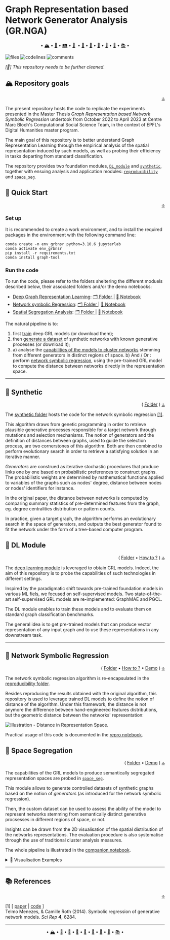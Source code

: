 <a class="anchor" id="top"></a>
# Graph Representation based Network Generator Analysis (GR.NGA)
<p align="center">
 • <a href="#repository_goals">🏔</a>
 • <a href="#quick_start">🚞</a>
 • <a href="#roadmap">🛤</a>
 • <a href="#synthetic">🌳</a> 
 • <a href="#dl_module">🌊</a>
 • <a href="#reproducibility">🎰</a>
 • <a href="#space_segregation">🔭</a>
 • <a href="#additional_experiments">🧫</a>
 • <a href="#structure">🌵</a>
 • <a href="#references">📚</a>
 •
</p>

![files](https://tokei.rs/b1/github/noe-d/AlignmentTool?category=files) ![codelines](https://tokei.rs/b1/github/noe-d/AlignmentTool?category=code) ![comments](https://tokei.rs/b1/github/noe-d/AlignmentTool?category=comments)

*[🚧] This repository needs to be further cleaned.*

<a class="anchor" id="repository_goals"></a>
## 🏔 Repository goals
<p align="right"><a href="#top">🔝</a></p>

The present repository hosts the code to replicate the experiments presented in the Master Thesis *Graph Representation based Network Symbolic Regression* undertook from October 2022 to April 2023 at Centre Marc Bloch's Computational Social Science Team, in the context of EPFL's Digital Humanities master program.

The main goal of this repository is to better understand Graph Representation Learning through the empirical analysis of the spatial representation induced by such models, as well as probing their efficiency in tasks departing from standard classification.

The repository provides two foundation modules, [`DL_module`](./DL_module/) and [`synthetic`](./synthetic/), together with ensuing analysis and application modules: [`reproducibility`](./reproducibility/) and [`space_seg`](./space_seg/).

<a class="anchor" id="quick_start"></a>
## 🚞 Quick Start
<p align="right"><a href="#top">🔝</a></p>

### Set up

It is recommended to create a work environment, and to install the required packages in the environment with the following command line:

```shell
conda create -n env_grbnsr python=3.10.6 jupyterlab
conda activate env_grbnsr
pip install -r requirements.txt
conda install graph-tool
```

### Run the code

To run the code, please refer to the folders sheltering the different moduels described below, their associated folders and/or the demo notebooks:
- [Deep Graph Representation Learning](#dl_module): [ 🗂 Folder ](./DL_module/) | [ 📓 Notebook ](./DL_module/pipeline.ipynb)
- [Network symbolic Regression](#nsr): [ 🗂 Folder ](./reproducibility) | [ 📓 Notebook ](repro_test.ipynb)
- [Spatial Segregation Analysis](#space_segregation): [ 🗂 Folder ](./space_seg/) | [ 📓 Notebook ](space_seg.ipynb)

The natural pipeline is to:
1. first [train](./DL_module/README.md#-5-usage-) deep GRL models (or download them);
2. then [generate a dataset](./space_seg/README.md) of synthetic networks with known generative processes (or download it);
3. a) analyse the [capabilities of the models to cluster networks](./space_seg/README.md#-analysis-synembanalyzer) stemming from different generators in distinct regions of space.
  b) And / Or : perform [network symbolic regression](./reproducibility/README.md#replication), using the pre-trained GRL model to compute the distance between networks directly in the representation space.



---

<a class="anchor" id="synthetic"></a>
## 🌳 Synthetic
<p align="right">( <a href="./synthetic">Folder</a> ) <a href="#top">🔝</a></p>

The [synthetic folder](./synthetic) hosts the code for the network symbolic regression <a class="anchor" id="ref_2014_0">[[1]](#bib_2014).

This algorithm draws from genetic programming in order to retrieve plausible generative processes responsible for a target network through mutations and selection mechanisms.
The notion of generators and the definition of distances between graphs, used to guide the selection process, are two cornerstones of this algorithm. Both are then combined to perform evolutionary search in order to retrieve a satisfying solution in an iterative manner.

*Generators* are construed as iterative stochastic procedures that produce links one by one based on probabilistic preferences to construct graphs. The probabilistic weights are determined by mathematical functions applied to variables of the graphs such as nodes' degree, distance between nodes or nodes' identifiers for instance.

In the original paper, the distance between networks is computed by comparing summary statistics of pre-determined features from the graph, eg. degree centralities distribution or pattern counts.

In practice, given a target graph, the algorithm performs an evolutionary search in the space of generators, and outputs the best generator found to fit the network under the form of a tree-based computer program.

<a class="anchor" id="dl_module"></a>
## 🌊 DL Module
<p align="right">( <a href="./DL_module">Folder</a> • <a href="./DL_module/README.md#-5-usage-">How to ?</a> ) <a href="#top">🔝</a></p>

The [deep learning module](./DL_module) is leveraged to obtain GRL models. Indeed, the aim of this repository is to probe the capabilities of such technologies in different settings.

Inspired by the paradigmatic shift towards pre-trained foundation models in various ML fiels, we focused on self-supervised models. Two state-of-the-art self-supervised GRL models are re-implemented: GraphMAE and PGCL.

The DL module enables to train these models and to evaluate them on standard graph classification benchmarks.

The general idea is to get pre-trained models that can produce vector representation of any input graph and to use these representations in any downstream task.

---


<a class="anchor" id="nsr"></a>
## 🧭 Network Symbolic Regression
<p align="right">( <a href="./reproducibility">Folder</a> • <a href="./reproducibility/README.md">How to ?</a> • <a href="./repro_evo.ipynb">Demo</a> ) <a href="#top">🔝</a></p>

The network symbolic regression algorithm is re-encapsulated in the [reproducibility folder](./reproducibility).

Besides reproducing the results obtained with the original algorithm, this repository is used to leverage trained DL models to define the notion of distance of the algorithm. Under this framework, the distance is not anymore the difference between hand-engineered features distributions, but the geometric distance between the networks' representation:

<picture>
  <source media="(prefers-color-scheme: light)" srcset="./illustrations/dist_illust_light.png">
  <source media="(prefers-color-scheme: dark)" srcset="./illustrations/dist_illust_dark.png">
  <img alt="Illustration - Distance in Representation Space.">
</picture>

Practical usage of this code is documented in the [repro notebook](./repro.ipynb).

<a class="anchor" id="space_segregation"></a>
## 🔎 Space Segregation
<p align="right"> ( <a href="./space_seg">Folder</a> • <a href="./space_seg.ipynb">Demo</a> ) <a href="#top">🔝</a></p>

The capabilities of the GRL models to produce semantically segregated representation spaces are probed in [`space_seg`](./space_seg/).

This module allows to generate controlled datasets of synthetic graphs based on the notion of *generators* (as introduced for the network symbolic regression).

Then, the custom dataset can be used to assess the ability of the model to represent networks stemming from semantically distinct generative procsesses in different regions of space, or not.

Insights can be drawn from the 2D visualisation of the spatial distribution of the networks representations.
The evaluation procedure is also systematise through the use of traditional cluster analysis measures.

The whole pipeline is illustrated in the [companion notebook](./space_seg.ipynb).


<details><summary>🔮 Visualisation Examples</summary><br/>

<p align="center">
  <picture>
    <source media="(prefers-color-scheme: light)" srcset="./illustrations/tsne_gmm_degs.png">
    <source media="(prefers-color-scheme: dark)" srcset="./illustrations/tsne_gmm_degs_dm.png">
    <img width=80% alt="Illustration - Space Discrimination from degrees.">
  </picture>
</p>

</details>

---

<a class="anchor" id="references"></a>
## 📚 References
<p align="right"><a href="#top">🔝</a></p>

<a class="anchor" id="bib_2014"></a> [1] [ [paper](https://www.nature.com/articles/srep06284) | [code](https://github.com/telmomenezes/synthetic) ] <br> Telmo Menezes, & Camille Roth (2014). Symbolic regression of generative network models. *Sci Rep **4***, 6284.

---
<p align="center">
 • <a href="#repository_goals">🏔</a>
 • <a href="#quick_start">🚞</a>
 • <a href="#synthetic">🌳</a>
 • <a href="#dl_module">🌊</a>
 • <a href="#reproducibility">🎰</a>
 • <a href="#space_segregation">🔭</a>
 • <a href="#additional_experiments">🧫</a>
 • <a href="#structure">🌵</a>
 • <a href="#references">📚</a>
 •
</p>
